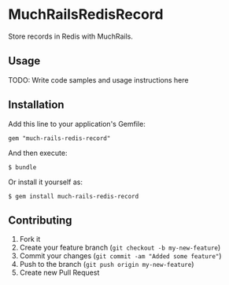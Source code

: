 # MuchRailsRedisRecord

Store records in Redis with MuchRails.

## Usage

TODO: Write code samples and usage instructions here

## Installation

Add this line to your application's Gemfile:

    gem "much-rails-redis-record"

And then execute:

    $ bundle

Or install it yourself as:

    $ gem install much-rails-redis-record

## Contributing

1. Fork it
2. Create your feature branch (`git checkout -b my-new-feature`)
3. Commit your changes (`git commit -am "Added some feature"`)
4. Push to the branch (`git push origin my-new-feature`)
5. Create new Pull Request
